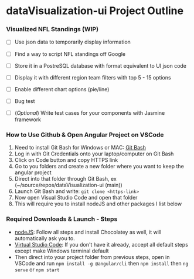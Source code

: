 # dataVisualization-ui Project Outline

### **Visualized NFL Standings (WIP)**

- [ ] Use json data to temporarily display information
- [ ] Find a way to script NFL standings off Google
- [ ] Store it in a PostreSQL database with format equivalent to UI json code
- [ ] Display it with different region team filters with top 5 - 15 options
- [ ] Enable different chart options (pie/line)
- [ ] Bug test
- [ ] (*Optional*) Write test cases for your components with Jasmine framework


### **How to Use Github & Open Angular Project on VSCode**

1. Need to install Git Bash for Windows or MAC: [Git Bash](https://www.git-scm.com/downloads)
2. Log in with Git Credentials onto your laptop/computer on Git Bash
3. Click on Code button and copy HTTPS link 
4. Go to you folders and create a new folder where you want to keep the angular project
5. Direct into that folder through Git Bash, ex (~/source/repos/dataVisualization-ui (main))
6. Launch Git Bash and write: `git clone <https-link>`
7. Now open Visual Studio Code and open that folder
8. This will require you to install nodeJS and other packages I list below

### **Required Downloads & Launch - Steps**

- [nodeJS](https://nodejs.org/en/download/): Follow all steps and install Chocolatey as well, it will automatically ask you to.
- [Virtual Studio Code](https://code.visualstudio.com/Download): If you don't have it already, accept all default steps except make Windows terminal default
- Then direct into your project folder from previous steps, open in VSCode and run `npm install -g @angular/cli` then `npm install` then `ng serve` or `npm start`


